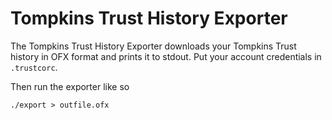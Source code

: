 Tompkins Trust History Exporter
============
The  Tompkins Trust History Exporter downloads your Tompkins Trust history in
OFX format and prints it to stdout. Put your account credentials in
`.trustcorc`.

    

Then run the exporter like so

    ./export > outfile.ofx
